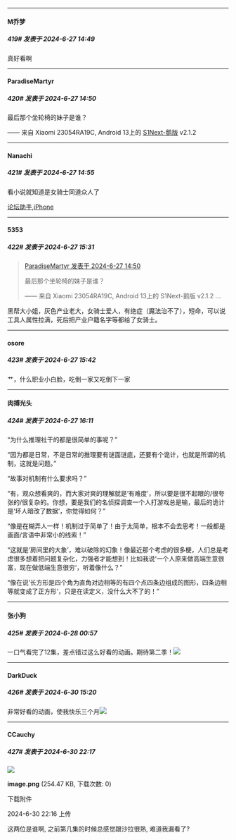 ﻿
*****

####  M乔梦  
##### 419#       发表于 2024-6-27 14:49

真好看啊

*****

####  ParadiseMartyr  
##### 420#       发表于 2024-6-27 14:50

最后那个坐轮椅的妹子是谁？

—— 来自 Xiaomi 23054RA19C, Android 13上的 [S1Next-鹅版](https://github.com/ykrank/S1-Next/releases) v2.1.2


*****

####  Nanachi  
##### 421#       发表于 2024-6-27 14:55

看小说就知道是女骑士同道众人了

[论坛助手,iPhone](https://bbs.saraba1st.com/2b/forum.php?mod=viewthread&amp;tid=2029836)


*****

####  5353  
##### 422#       发表于 2024-6-27 15:31

<blockquote><a href="httphttps://bbs.saraba1st.com/2b/forum.php?mod=redirect&amp;goto=findpost&amp;pid=65400588&amp;ptid=2143292" target="_blank">ParadiseMartyr 发表于 2024-6-27 14:50</a>

最后那个坐轮椅的妹子是谁？

—— 来自 Xiaomi 23054RA19C, Android 13上的 S1Next-鹅版 v2.1.2 ...</blockquote>
黑帮大小姐，灰色产业老大，女骑士爱人，有绝症（魔法治不了），短命，可以说工具人属性拉满，死后把产业户籍名字等都给了女骑士。


*****

####  osore  
##### 423#       发表于 2024-6-27 15:42

艹，什么职业小白脸，吃倒一家又吃倒下一家


*****

####  肉搏光头  
##### 424#       发表于 2024-6-27 16:11

“为什么推理社干的都是很简单的事呢？”

“因为都是日常，不是日常的推理要有谜面谜底，还要有个诡计，也就是所谓的机制，这就是问题。”

“故事对机制有什么要求吗？”

“有，观众想看爽的，而大家对爽的理解就是‘有难度’，所以要是很不起眼的/很夸张的/很复杂的。你想，要是我们的名侦探调查一个人打游戏总是输，最后的诡计是‘坏人暗改了数据’，你觉得如何？”

“像是在糊弄人一样！机制过于简单了！由于太简单，根本不会去思考！一般都是画面/言语中非常小的线索！”

“这就是‘房间里的大象’，难以破除的幻象！像最近那个考虑的很多梗，人们总是考虑很多想着把问题复杂化，力强者才能想到！比如我说‘一个人原来做高端生意很富，现在做低端生意很穷‘，听着像什么？”

“像在说’长方形是四个角为直角对边相等的有四个点四条边组成的图形，四条边相等就变成了正方形‘，只是在读定义，没什么大不了的！”


*****

####  张小狗  
##### 425#       发表于 2024-6-28 00:57

一口气看完了12集，差点错过这么好看的动画。期待第二季！<img src="https://static.saraba1st.com/image/smiley/face2017/044.png" referrerpolicy="no-referrer">


*****

####  DarkDuck  
##### 426#       发表于 2024-6-30 15:20

非常好看的动画，使我快乐三个月<img src="https://static.saraba1st.com/image/smiley/face2017/073.png" referrerpolicy="no-referrer">


*****

####  CCauchy  
##### 427#       发表于 2024-6-30 22:17

<img src="https://img.saraba1st.com/forum/202406/30/221653fcwrk2aakqcrrauo.png" referrerpolicy="no-referrer">

<strong>image.png</strong> (254.47 KB, 下载次数: 0)

下载附件

2024-6-30 22:16 上传

这两位是谁啊, 之前第几集的时候总感觉跟沙拉很熟, 难道我漏看了?

